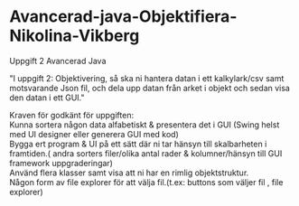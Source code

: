 # Avancerad-java-Objektifiera-Nikolina-Vikberg
Uppgift 2 Avancerad Java


"I uppgift 2: Objektivering, så ska ni hantera datan i ett kalkylark/csv samt motsvarande Json fil,
och dela upp datan från arket i objekt och sedan visa den datan i ett GUI."

Kraven för godkänt för uppgiften:  
Kunna sortera någon data alfabetiskt & presentera det i GUI (Swing helst med UI designer eller generera GUI med kod)  
Bygga ert program & UI på ett sätt där ni tar hänsyn till skalbarheten i framtiden.( andra sorters filer/olika antal rader & kolumner/hänsyn till GUI framework uppgraderingar)  
Använd flera klasser samt visa att ni har en rimlig objektstruktur.  
Någon form av file explorer för att välja fil.(t.ex: buttons som väljer fil , file explorer)  
